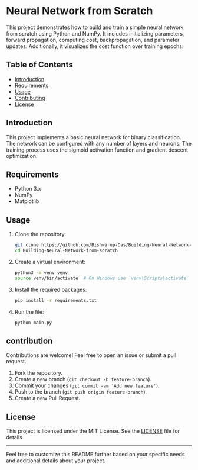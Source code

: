 # Neural Network from Scratch

This project demonstrates how to build and train a simple neural network from scratch using Python and NumPy. It includes initializing parameters, forward propagation, computing cost, backpropagation, and parameter updates. Additionally, it visualizes the cost function over training epochs.

## Table of Contents

- [Introduction](#introduction)
- [Requirements](#requirements)
- [Usage](#usage)
- [Contributing](#contributing)
- [License](#license)

## Introduction

This project implements a basic neural network for binary classification. The network can be configured with any number of layers and neurons. The training process uses the sigmoid activation function and gradient descent optimization.

## Requirements

- Python 3.x
- NumPy
- Matplotlib

## Usage

1. Clone the repository:
    ```bash
    git clone https://github.com/Bishwarup-Das/Building-Neural-Network-from-scratch.git
    cd Building-Neural-Network-from-scratch
    ```

2. Create a virtual environment:
    ```bash
    python3 -m venv venv
    source venv/bin/activate  # On Windows use `venv\Scripts\activate`
    ```

3. Install the required packages:
    ```bash
    pip install -r requirements.txt
    ```

4. Run the file:
    ```bash
    python main.py
    ```


## contribution
Contributions are welcome! Feel free to open an issue or submit a pull request.

1. Fork the repository.
2. Create a new branch (`git checkout -b feature-branch`).
3. Commit your changes (`git commit -am 'Add new feature'`).
4. Push to the branch (`git push origin feature-branch`).
5. Create a new Pull Request.


## License

This project is licensed under the MIT License. See the [LICENSE](LICENSE) file for details.

---

Feel free to customize this README further based on your specific needs and additional details about your project.
